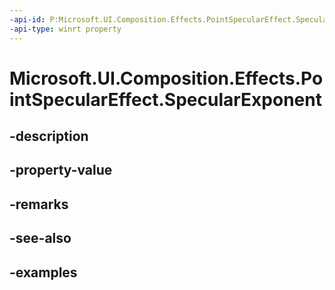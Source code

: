```yaml
---
-api-id: P:Microsoft.UI.Composition.Effects.PointSpecularEffect.SpecularExponent
-api-type: winrt property
---
```


# Microsoft.UI.Composition.Effects.PointSpecularEffect.SpecularExponent

<!--
public float SpecularExponent { get; set; }
-->


## -description

## -property-value

## -remarks

## -see-also

## -examples



